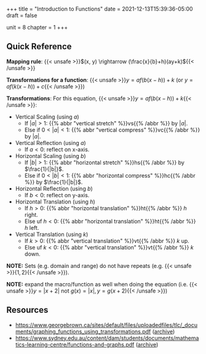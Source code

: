 +++
title = "Introduction to Functions"
date = 2021-12-13T15:39:36-05:00
draft = false

unit = 8
chapter = 1
+++

## Quick Reference

**Mapping rule**: {{< unsafe >}}$(x, y) \rightarrow (\frac{x}{b}+h)(ay+k)${{< /unsafe >}}

**Transformations for a function**: {{< unsafe >}}$y=af(b(x-h))+k$ (or $y=af(k(x-h))+c${{< /unsafe >}})

**Transformations**:
For this equation, {{< unsafe >}}$y=af(b(x-h))+k${{< /unsafe >}}:
- Vertical Scaling (using $a$)
	- If $|a| > 1$: {{% abbr "vertical stretch" %}}vs{{% /abbr %}} by $|a|$.
	- Else if $0 < |a| < 1$: {{% abbr "vertical compress" %}}vc{{% /abbr %}} by $|a|$.
- Vertical Reflection (using $a$)
	- If $a < 0$: reflect on x-axis.
- Horizontal Scaling (using $b$)
	- If $|b| > 1$: {{% abbr "horizontal stretch" %}}hs{{% /abbr %}} by $\frac{1}{|b|}$.
	- Else if $0 < |b| < 1$: {{% abbr "horizontal compress" %}}hc{{% /abbr %}} by $\frac{1}{|b|}$.
- Horizontal Reflection (using $b$)
	- If $b < 0$: reflect on y-axis.
- Horizontal Translation (using $h$)
	- If $h > 0$: {{% abbr "horizontal translation" %}}ht{{% /abbr %}} $h$ right.
	- Else uf $h < 0$: {{% abbr "horizontal translation" %}}ht{{% /abbr %}} $h$ left.
- Vertical Translation (using $k$)
	- If $k > 0$: {{% abbr "vertical translation" %}}vt{{% /abbr %}} $k$ up.
	- Else uf $k < 0$: {{% abbr "vertical translation" %}}vt{{% /abbr %}} $k$ down.

**NOTE:** Sets (e.g. domain and range) do not have repeats (e.g. {{< unsafe >}}$\{1, 2\}${{< /unsafe >}}).

**NOTE:** expand the macro/function as well when doing the equation (i.e. {{< unsafe >}}$y=|x+2|$ not $g(x)=|x|, y=g(x+2)${{< /unsafe >}})


## Resources

- https://www.georgebrown.ca/sites/default/files/uploadedfiles/tlc/_documents/graphing_functions_using_transformations.pdf ([archive](https://web.archive.org/web/20210503092915/https://www.georgebrown.ca/sites/default/files/uploadedfiles/tlc/_documents/graphing_functions_using_transformations.pdf))
- https://www.sydney.edu.au/content/dam/students/documents/mathematics-learning-centre/functions-and-graphs.pdf ([archive](https://web.archive.org/web/20210720102629/https://www.sydney.edu.au/content/dam/students/documents/mathematics-learning-centre/functions-and-graphs.pdf))
